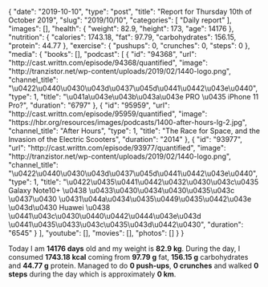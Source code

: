 {
    "date": "2019-10-10",
    "type": "post",
    "title": "Report for Thursday 10th of October 2019",
    "slug": "2019\/10\/10",
    "categories": [
        "Daily report"
    ],
    "images": [],
    "health": {
        "weight": 82.9,
        "height": 173,
        "age": 14176
    },
    "nutrition": {
        "calories": 1743.18,
        "fat": 97.79,
        "carbohydrates": 156.15,
        "protein": 44.77
    },
    "exercise": {
        "pushups": 0,
        "crunches": 0,
        "steps": 0
    },
    "media": {
        "books": [],
        "podcast": [
            {
                "id": "94368",
                "url": "http:\/\/cast.writtn.com\/episode\/94368\/quantified",
                "image": "http:\/\/tranzistor.net\/wp-content\/uploads\/2019\/02\/1440-logo.png",
                "channel_title": "\u0422\u0440\u0430\u043d\u0437\u045d\u0441\u0442\u043e\u0440",
                "type": 1,
                "title": "\u041a\u043e\u043b\u043a\u043e PRO \u0435 iPhone 11 Pro?",
                "duration": "6797"
            },
            {
                "id": "95959",
                "url": "http:\/\/cast.writtn.com\/episode\/95959\/quantified",
                "image": "https:\/\/hbr.org\/resources\/images\/podcasts\/1400-after-hours-lg-2.jpg",
                "channel_title": "After Hours",
                "type": 1,
                "title": "The Race for Space, and the Invasion of the Electric Scooters",
                "duration": "2014"
            },
            {
                "id": "93977",
                "url": "http:\/\/cast.writtn.com\/episode\/93977\/quantified",
                "image": "http:\/\/tranzistor.net\/wp-content\/uploads\/2019\/02\/1440-logo.png",
                "channel_title": "\u0422\u0440\u0430\u043d\u0437\u045d\u0441\u0442\u043e\u0440",
                "type": 1,
                "title": "\u0422\u0435\u0441\u0442\u0432\u0430\u043c\u0435 Galaxy Note10+ \u0438 \u0433\u0430\u0434\u0430\u0435\u043c \u0437\u0430 \u0431\u044a\u0434\u0435\u0449\u0435\u0442\u043e \u043d\u0430 Huawei \u0438 \u0441\u043c\u0430\u0440\u0442\u0444\u043e\u043d \u0441\u0435\u0433\u043c\u0435\u043d\u0442\u0430",
                "duration": "6545"
            }
        ],
        "youtube": [],
        "movies": [],
        "photos": []
    }
}

Today I am <strong>14176 days</strong> old and my weight is <strong>82.9 kg</strong>. During the day, I consumed <strong>1743.18 kcal</strong> coming from <strong>97.79 g</strong> fat, <strong>156.15 g</strong> carbohydrates and <strong>44.77 g</strong> protein. Managed to do <strong>0 push-ups</strong>, <strong>0 crunches</strong> and walked <strong>0 steps</strong> during the day which is approximately <strong>0 km</strong>.